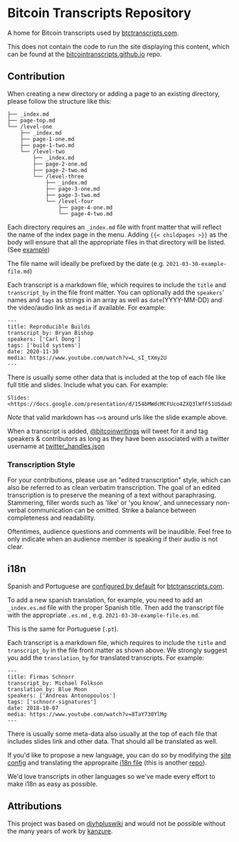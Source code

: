 # Bitcoin Transcripts Repository

A home for Bitcoin transcripts used by [btctranscripts.com](https://btctranscripts.com).

This does not contain the code to run the site displaying this content, which can be found at the [bitcointranscripts.github.io](https://github.com/bitcointranscripts/bitcointranscripts.github.io) repo.

## Contribution

When creating a new directory or adding a page to an existing directory, please follow the structure like this:

```
├── _index.md
├── page-top.md
└── /level-one
    ├── _index.md
    ├── page-1-one.md
    ├── page-1-two.md
    └── /level-two
        ├── _index.md
        ├── page-2-one.md
        ├── page-2-two.md
        └── /level-three
            ├── _index.md
            ├── page-3-one.md
            ├── page-3-two.md
            └── /level-four
                ├── page-4-one.md
                └── page-4-two.md
```

Each directory requires an `_index.md` file with front matter that will reflect the name of the index page in the menu. Adding `{{< childpages >}}` as the body will ensure that all the appropriate files in that directory will be listed. (See [example](https://raw.githubusercontent.com/bitcointranscripts/bitcointranscripts/master/advancing-bitcoin/2019/_index.md))

The file name will ideally be prefixed by the date (e.g. `2021-03-30-example-file.md`)

Each transcript is a markdown file, which requires to include the `title` and `transcript_by` in the file front matter. You can optionally add the `speakers`' names and `tags` as strings in an array as well as `date`(YYYY-MM-DD) and the video/audio link as `media` if available. For example:

```
---
title: Reproducible Builds
transcript_by: Bryan Bishop
speakers: ['Carl Dong']
tags: ['build systems']
date: 2020-11-30
media: https://www.youtube.com/watch?v=L_sI_tXmy2U
---
```

There is usually some other data that is included at the top of each file like full title and slides. Include what you can. For example:

```
Slides: <https://docs.google.com/presentation/d/154bMWdcMCFUco4ZXQ3lWfF51U5dad8pQ23rKVkncnns/edit#slide=id.p>

```

*Note* that valid markdown has `<>`s around urls like the slide example above.

When a transcript is added, [@bitcoinwritings](https://twitter.com/bitcoinwritings) will tweet for it and tag speakers & contributors  as long as they have been associated with a twitter username at [twitter_handles.json](/twitter_handles.json)

### Transcription Style

For your contributions, please use an "edited transcription" style, which can also be referred to as clean verbatim transcription. The goal of an edited transcription is to preserve the meaning of a text without paraphrasing. Stammering, filler words such as 'like' or 'you know', and unnecessary non-verbal communication can be omitted. Strike a balance between completeness and readability.

Oftentimes, audience questions and comments will be inaudible. Feel free to only indicate when an audience member is speaking if their audio is not clear.

## i18n

Spanish and Portuguese are [configured by default](https://github.com/bitcointranscripts/bitcointranscripts.github.io/blob/master/config.toml#L11) for [btctranscripts.com](https://btctranscripts.com).

To add a new spanish translation, for example, you need to add an `_index.es.md` file with the proper Spanish title. Then add the transcript file with the appropriate `.es.md` , e.g. `2021-03-30-example-file.es.md`.

This is the same for Portuguese (`.pt`).

Each transcript is a markdown file, which requires to include the `title` and `transcript_by` in the file front matter as shown above. We strongly suggest you add the `translation_by` for translated transcripts. For example:

```
---
title: Firmas Schnorr
transcript_by: Michael Folkson
translation_by: Blue Moon
speakers: ['Andreas Antonopoulos']
tags: ['schnorr-signatures']
date: 2018-10-07
media: https://www.youtube.com/watch?v=8TaY730YlMg
---
```

There is usually some meta-data also usually at the top of each file that includes slides link and other data. That should all be translated as well.

If you'd like to propose a new language, you can do so by modifying the [site config](https://github.com/bitcointranscripts/bitcointranscripts.github.io/blob/master/config.toml) and translating the appropraite [i18n file](https://github.com/bitcointranscripts/bitcointranscripts.github.io/blob/master/i18n) (this is another [repo](https://github.com/bitcointranscripts/bitcointranscripts.github.io)).

We'd love transcripts in other languages so we've made every effort to make i18n as easy as possible.

## Attributions

This project was based on [diyhpluswiki](https://github.com/kanzure/diyhpluswiki) and would not be possible without the many years of work by [kanzure](https://github.com/kanzure).
